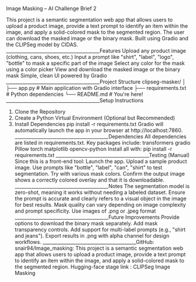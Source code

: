 
Image Masking – AI Challenge Brief 2

This project is a semantic segmentation web app that allows users to upload a product image, provide a text prompt to identify an item within the image, and apply a solid-colored mask to the segmented region. The user can download the masked image or the binary mask.
Built using Gradio and the CLIPSeg model by CIDAS.
________________________________________Features
Upload any product image (clothing, cans, shoes, etc.)
Input a prompt like "shirt", "label", "logo", "bottle" to mask a specific part of the image
Select any color for the mask using a color picker
View and download the masked image or the binary mask
Simple, clean UI powered by Gradio
________________________________________Project Structure
clipseg-masker/
│
├── app.py              # Main application with Gradio interface
├── requirements.txt    # Python dependencies
└── README.md           # You're here!
________________________________________Setup Instructions
1. Clone the Repository
2. Create a Python Virtual Environment (Optional but Recommended)
3. Install Dependencies
pip install -r requirements.txt
Gradio will automatically launch the app in your browser at http://localhost:7860.
________________________________________Dependencies
All dependencies are listed in requirements.txt. Key packages include:
transformers
gradio
Pillow
torch
matplotlib
opencv-python
Install all with:
pip install -r requirements.txt
________________________________________Testing (Manual)
Since this is a front-end tool:
Launch the app.
Upload a sample product image.
Use prompts like "bottle", "label", "can", "shirt" to test segmentation.
Try with various mask colors.
Confirm the output image shows a correctly colored overlay and that it is downloadable.
________________________________________Notes
The segmentation model is zero-shot, meaning it works without needing a labeled dataset.
Ensure the prompt is accurate and clearly refers to a visual object in the image for best results.
Mask quality can vary depending on image complexity and prompt specificity.
Use images of .png or .jpeg format
________________________________________Future Improvements
Provide options to download the binary mask separately.
Add mask transparency controls.
Add support for multi-label prompts (e.g., "shirt and jeans").
Export results in .png with alpha channel for design workflows.
________________________________________GitHub: snair94/Image_masking: This project is a semantic segmentation web app that allows users to upload a product image, provide a text prompt to identify an item within the image, and apply a solid-colored mask to the segmented region.
Hugging-face stage link : CLIPSeg Image Masking
